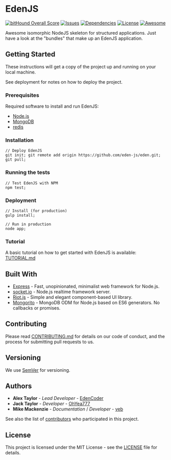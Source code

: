 # EdenJS
[![bitHound Overall Score](https://img.shields.io/bithound/code/github/eden-js/eden.svg?label=bitHound%20Overall%20Score&style=flat-square)](https://www.bithound.io/github/eden-js/eden)
[![Issues](https://img.shields.io/github/issues/eden-js/eden.svg?style=flat-square)](https://github.com/eden-js/eden/issues)
[![Dependencies](https://david-dm.org/eden-js/eden.svg?style=flat-square)](https://github.com/eden-js/eden)
[![License](https://img.shields.io/badge/license-MIT-blue.svg?style=flat-square)](https://github.com/eden-js/eden)
[![Awesome](https://img.shields.io/badge/awesome-true-green.svg?style=flat-square)](https://github.com/eden-js/eden)

Awesome isomorphic NodeJS skeleton for structured applications. Just have a look at the "bundles" that make up an EdenJS application.

## Getting Started
These instructions will get a copy of the project up and running on your local machine.

See deployment for notes on how to deploy the project.

### Prerequisites
Required software to install and run EdenJS:

* [Node.js](http://nodejs.org/)
* [MongoDB](https://www.mongodb.com/)
* [redis](https://redis.io/)

### Installation
```
// Deploy EdenJS
git init; git remote add origin https://github.com/eden-js/eden.git; git pull;
```

### Running the tests
```
// Test EdenJS with NPM
npm test;
```

### Deployment
```
// Install (for production)
gulp install;

// Run in production
node app;
```

### Tutorial

A basic tutorial on how to get started with EdenJS is available: [TUTORIAL.md](TUTORIAL.md/)

## Built With

* [Express](https://expressjs.com/) - Fast, unopinionated, minimalist web framework for Node.js.
* [socket.io](https://socket.io/) - Node.js realtime framework server.
* [Riot.js](https://riot.js.org/) - Simple and elegant component-based UI library.
* [Mongorito](http://mongorito.com/) - MongoDB ODM for Node.js based on ES6 generators. No callbacks or promises.

## Contributing
Please read [CONTRIBUTING.md](CONTRIBUTING.md) for details on our code of conduct, and the process for submitting pull requests to us.

## Versioning
We use [SemVer](http://semver.org/) for versioning.

## Authors
* **Alex Taylor** - *Lead Developer* - [EdenCoder](https://github.com/EdenCoder)
* **Jack Taylor** - *Developer* - [OhYea777](https://github.com/OhYea777)
* **Mike Mackenzie** - *Documentation* / *Developer* - [veb](https://github.com/veb)

See also the list of [contributors](https://github.com/eden-js/eden/contributors) who participated in this project.

## License
This project is licensed under the MIT License - see the [LICENSE](LICENSE) file for details.
